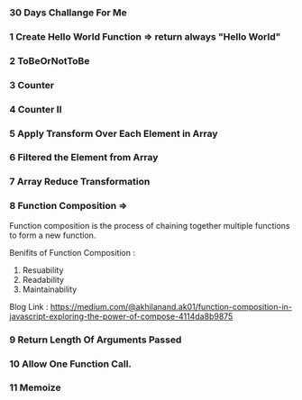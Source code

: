 ### 30 Days Challange For Me

### 1 Create Hello World Function => return always "Hello World"

### 2 ToBeOrNotToBe

### 3 Counter

### 4 Counter II

### 5 Apply Transform Over Each Element in Array

### 6 Filtered the Element from Array

### 7 Array Reduce Transformation

### 8 Function Composition =>

Function composition is the process of chaining together multiple functions to form a new function.

Benifits of Function Composition :

1. Resuability
2. Readability
3. Maintainability

Blog Link : https://medium.com/@akhilanand.ak01/function-composition-in-javascript-exploring-the-power-of-compose-4114da8b9875

### 9 Return Length Of Arguments Passed

### 10 Allow One Function Call.

### 11 Memoize